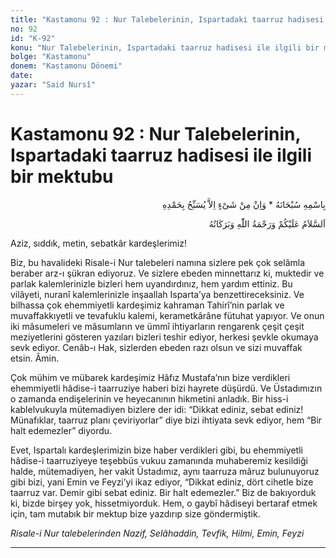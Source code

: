 ```yaml
---
title: "Kastamonu 92 : Nur Talebelerinin, Ispartadaki taarruz hadisesi ile ilgili bir mektubu"
no: 92
id: "K-92"
konu: "Nur Talebelerinin, Ispartadaki taarruz hadisesi ile ilgili bir mektubu"
bolge: "Kastamonu"
donem: "Kastamonu Dönemi"
date: 
yazar: "Said Nursî"
---
```


# Kastamonu 92 : Nur Talebelerinin, Ispartadaki taarruz hadisesi ile ilgili bir mektubu

<p class="arabic" dir="rtl" title="Meal: “Subhân Allah’ın adıyla” * “Hiçbir şey yoktur ki O'nu hamd ile tesbih etmesin” [İsrâ 17:44]">بِاسْمِهِ سُبْحَانَهُ * وَاِنْ مِنْ شَىْءٍ اِلاَّ يُسَبِّحُ بِحَمْدِهِ</p>

<p class="arabic" dir="rtl" title="Meal: “Allah’ın selâmı, rahmeti ve bereketleri, üzerinize olsun.”">اَلسَّلاَمُ عَلَيْكُمْ وَرَحْمَةُ اللّٰهِ وَبَرَكَاتُهُ</p>

Aziz, sıddık, metin, sebatkâr kardeşlerimiz!

Biz, bu havalideki Risale-i Nur talebeleri namına sizlere pek çok selâmla beraber arz-ı şükran ediyoruz. Ve sizlere ebeden minnettarız ki, muktedir ve parlak kalemlerinizle bizleri hem uyandırdınız, hem yardım ettiniz. Bu vilâyeti, nuranî kalemlerinizle inşaallah Isparta’ya benzettireceksiniz. Ve bilhassa çok ehemmiyetli kardeşimiz kahraman Tahirî’nin parlak ve muvaffakkıyetli ve tevafuklu kalemi, kerametkârâne fütuhat yapıyor. Ve onun iki mâsumeleri ve mâsumların ve ümmî ihtiyarların rengarenk çeşit çeşit meziyetlerini gösteren yazıları bizleri teshir ediyor, herkesi şevkle okumaya sevk ediyor. Cenâb-ı Hak, sizlerden ebeden razı olsun ve sizi muvaffak etsin. Âmin.

Çok mühim ve mübarek kardeşimiz Hâfız Mustafa’nın bize verdikleri ehemmiyetli hâdise-i taarruziye haberi bizi hayrete düşürdü. Ve Üstadımızın o zamanda endişelerinin ve heyecanının hikmetini anladık. Bir hiss-i kablelvukuyla mütemadiyen bizlere der idi: “Dikkat ediniz, sebat ediniz! Münafıklar, taarruz planı çeviriyorlar” diye bizi ihtiyata sevk ediyor, hem “Bir halt edemezler” diyordu.

Evet, Ispartalı kardeşlerimizin bize haber verdikleri gibi, bu ehemmiyetli hâdise-i taarruziyeye teşebbüs vukuu zamanında muhaberemiz kesildiği halde, mütemadiyen, her vakit Üstadımız, aynı taarruza mâruz bulunuyoruz gibi bizi, yani Emin ve Feyzi’yi ikaz ediyor, “Dikkat ediniz, dört cihetle bize taarruz var. Demir gibi sebat ediniz. Bir halt edemezler.” Biz de bakıyorduk ki, bizde birşey yok, hissetmiyorduk. Hem, o gaybî hâdiseyi bertaraf etmek için, tam mutabık bir mektup bize yazdırıp size göndermiştik.

*Risale-i Nur talebelerinden*
*Nazif, Selâhaddin, Tevfik, Hilmi, Emin, Feyzi*

***
